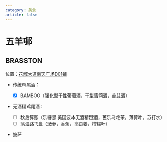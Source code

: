```yaml
---
category: 美食
article: false
---
```


# 五羊邨

## BRASSTON

<span class="icon iconfont icon-locate"></span> 位置：<a href="https://ditu.amap.com/place/B0FFJNAY1S" target="_blank">花城大道南天广场D01铺</a>

- 传统鸡尾酒：

  - [x] BAMBOO（强化型干性葡萄酒，干型雪莉酒，苦艾酒）

- 无酒精鸡尾酒：

  - [ ] 秋后算账（乐睿思 美国波本无酒精烈酒，芭乐乌龙茶，薄荷叶，苏打水）
  - [ ] 荡湿路飞盘（菠萝，香蕉，高良姜，柠檬叶）

- 披萨